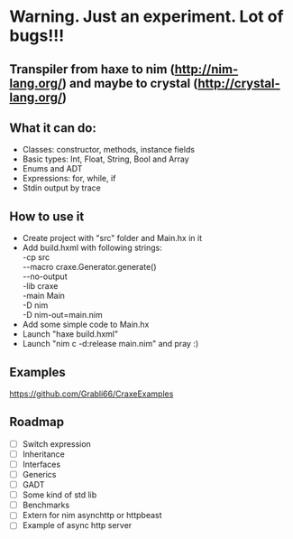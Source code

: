 # Warning. Just an experiment. Lot of bugs!!!

## Transpiler from haxe to nim (http://nim-lang.org/) and maybe to crystal (http://crystal-lang.org/)

## What it can do:

* Classes: constructor, methods, instance fields
* Basic types: Int, Float, String, Bool and Array
* Enums and ADT
* Expressions: for, while, if
* Stdin output by trace

## How to use it

* Create project with "src" folder and Main.hx in it
* Add build.hxml with following strings:\
-cp src\
--macro craxe.Generator.generate()\
--no-output\
-lib craxe\
-main Main\
-D nim\
-D nim-out=main.nim
* Add some simple code to Main.hx
* Launch "haxe build.hxml"
* Launch "nim c -d:release main.nim" and pray :)

## Examples

https://github.com/Grabli66/CraxeExamples

## Roadmap

- [ ] Switch expression
- [ ] Inheritance
- [ ] Interfaces
- [ ] Generics
- [ ] GADT
- [ ] Some kind of std lib
- [ ] Benchmarks
- [ ] Extern for nim asynchttp or httpbeast
- [ ] Example of async http server
